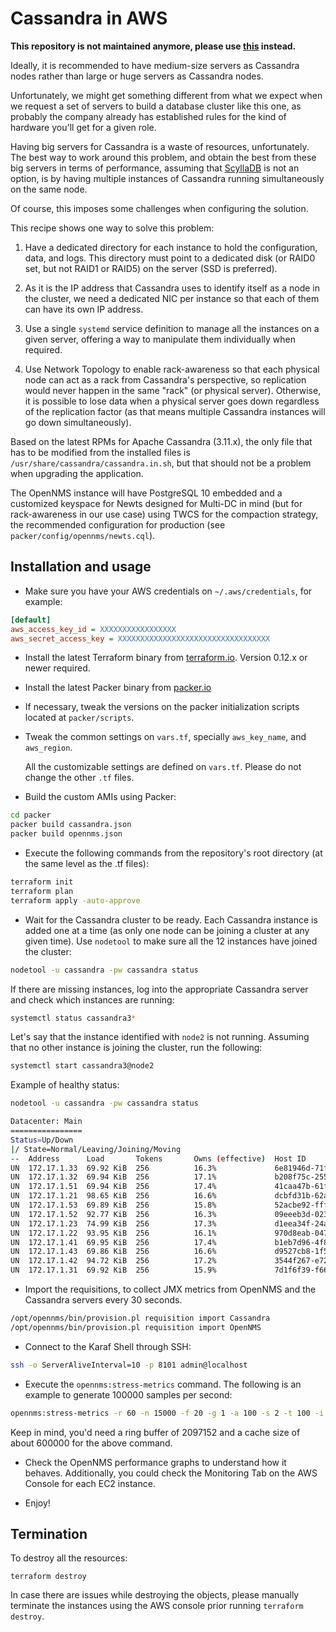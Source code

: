 # Cassandra in AWS

**This repository is not maintained anymore, please use [this](https://github.com/agalue/cassandra-multi-instance) instead.**

Ideally, it is recommended to have medium-size servers as Cassandra nodes rather than large or huge servers as Cassandra nodes.

Unfortunately, we might get something different from what we expect when we request a set of servers to build a database cluster like this one, as probably the company already has established rules for the kind of hardware you'll get for a given role.

Having big servers for Cassandra is a waste of resources, unfortunately. The best way to work around this problem, and obtain the best from these big servers in terms of performance, assuming that [ScyllaDB](https://www.scylladb.com/) is not an option, is by having multiple instances of Cassandra running simultaneously on the same node.

Of course, this imposes some challenges when configuring the solution.

This recipe shows one way to solve this problem:

1) Have a dedicated directory for each instance to hold the configuration, data, and logs. This directory must point to a dedicated disk (or RAID0 set, but not RAID1 or RAID5) on the server (SSD is preferred).

2) As it is the IP address that Cassandra uses to identify itself as a node in the cluster, we need a dedicated NIC per instance so that each of them can have its own IP address.

3) Use a single `systemd` service definition to manage all the instances on a given server, offering a way to manipulate them individually when required.

4) Use Network Topology to enable rack-awareness so that each physical node can act as a rack from Cassandra's perspective, so replication would never happen in the same "rack" (or physical server). Otherwise, it is possible to lose data when a physical server goes down regardless of the replication factor (as that means multiple Cassandra instances will go down simultaneously).

Based on the latest RPMs for Apache Cassandra (3.11.x), the only file that has to be modified from the installed files is `/usr/share/cassandra/cassandra.in.sh`, but that should not be a problem when upgrading the application.

The OpenNMS instance will have PostgreSQL 10 embedded and a customized keyspace for Newts designed for Multi-DC in mind (but for rack-awareness in our use case) using TWCS for the compaction strategy, the recommended configuration for production (see `packer/config/opennms/newts.cql`).

## Installation and usage

* Make sure you have your AWS credentials on `~/.aws/credentials`, for example:

```ini
[default]
aws_access_key_id = XXXXXXXXXXXXXXXXX
aws_secret_access_key = XXXXXXXXXXXXXXXXXXXXXXXXXXXXXXXXXX
```

* Install the latest Terraform binary from [terraform.io](https://www.terraform.io). Version 0.12.x or newer required.

* Install the latest Packer binary from [packer.io](https://www.packer.io)

* If necessary, tweak the versions on the packer initialization scripts located at `packer/scripts`.

* Tweak the common settings on `vars.tf`, specially `aws_key_name`, and `aws_region`.

  All the customizable settings are defined on `vars.tf`. Please do not change the other `.tf` files.

* Build the custom AMIs using Packer:

```bash
cd packer
packer build cassandra.json
packer build opennms.json
```

* Execute the following commands from the repository's root directory (at the same level as the .tf files):

```bash
terraform init
terraform plan
terraform apply -auto-approve
```

* Wait for the Cassandra cluster to be ready. Each Cassandra instance is added one at a time (as only one node can be joining a cluster at any given time). Use `nodetool` to make sure all the 12 instances have joined the cluster:

```bash
nodetool -u cassandra -pw cassandra status
```

If there are missing instances, log into the appropriate Cassandra server and check which instances are running:

```bash
systemctl status cassandra3*
```

Let's say that the instance identified with `node2` is not running. Assuming that no other instance is joining the cluster, run the following:

```bash
systemctl start cassandra3@node2
```

Example of healthy status:

```bash
nodetool -u cassandra -pw cassandra status

Datacenter: Main
================
Status=Up/Down
|/ State=Normal/Leaving/Joining/Moving
--  Address      Load       Tokens       Owns (effective)  Host ID                               Rack
UN  172.17.1.33  69.92 KiB  256          16.3%             6e81946d-71fa-4543-ac09-fea0362f9799  cassandra2
UN  172.17.1.32  69.94 KiB  256          17.1%             b208f75c-255c-467d-89d1-b0a90a3f2d22  cassandra2
UN  172.17.1.51  69.94 KiB  256          17.4%             41caa47b-61fa-4e54-a5a5-fe4d2dc4bb6c  cassandra4
UN  172.17.1.21  98.65 KiB  256          16.6%             dcbfd31b-62a6-4629-8c1b-ba9150aff59d  cassandra1
UN  172.17.1.53  69.89 KiB  256          15.8%             52acbe92-fff1-4c4f-b952-cf4f20930de6  cassandra4
UN  172.17.1.52  92.77 KiB  256          16.3%             09eeeb3d-023e-44ea-9bc6-17bc28fb75f6  cassandra4
UN  172.17.1.23  74.99 KiB  256          17.3%             d1eea34f-24a3-4f37-b8f4-6f86e9807710  cassandra1
UN  172.17.1.22  93.95 KiB  256          16.1%             970d8eab-0479-4157-bfdb-20bdffee27e0  cassandra1
UN  172.17.1.41  69.95 KiB  256          17.4%             b1eb7d96-4f83-4aca-9b42-83fa44650b8c  cassandra3
UN  172.17.1.43  69.86 KiB  256          16.6%             d9527cb8-1f56-425d-854b-a13e38bef41e  cassandra3
UN  172.17.1.42  94.72 KiB  256          17.2%             3544f267-e72e-4637-a5b4-6bd1d8fed0bb  cassandra3
UN  172.17.1.31  69.92 KiB  256          15.9%             7d1f6f39-f666-47fa-8adb-60d05b146d17  cassandra2
```

* Import the requisitions, to collect JMX metrics from OpenNMS and the Cassandra servers every 30 seconds.

```bash
/opt/opennms/bin/provision.pl requisition import Cassandra
/opt/opennms/bin/provision.pl requisition import OpenNMS
```

* Connect to the Karaf Shell through SSH:

```bash
ssh -o ServerAliveInterval=10 -p 8101 admin@localhost
```

* Execute the `opennms:stress-metrics` command. The following is an example to generate 100000 samples per second:

```bash
opennms:stress-metrics -r 60 -n 15000 -f 20 -g 1 -a 100 -s 2 -t 100 -i 300
```

  Keep in mind, you'd need a ring buffer of 2097152 and a cache size of about 600000 for the above command.

* Check the OpenNMS performance graphs to understand how it behaves. Additionally, you could check the Monitoring Tab on the AWS Console for each EC2 instance.

* Enjoy!

## Termination

To destroy all the resources:

```shell
terraform destroy
```

In case there are issues while destroying the objects, please manually terminate the instances using the AWS console prior running `terraform destroy`.
